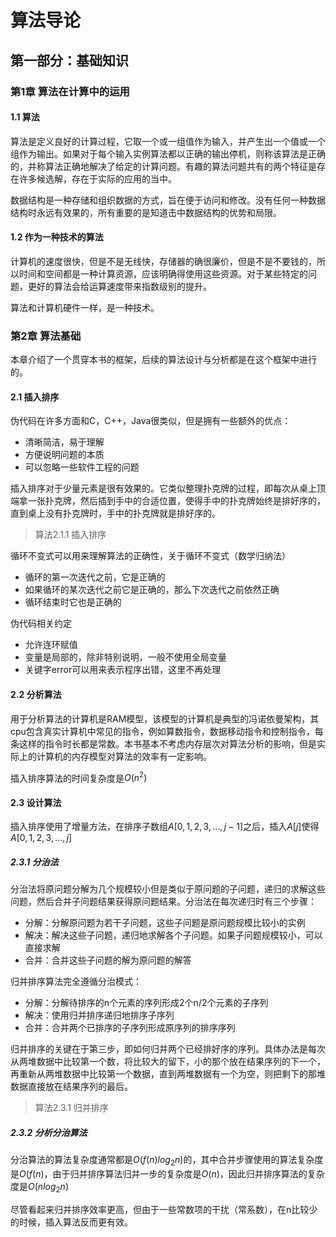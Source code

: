 # 算法导论

## 第一部分：基础知识

### 第1章 算法在计算中的运用

#### 1.1 算法

算法是定义良好的计算过程，它取一个或一组值作为输入，并产生出一个值或一个组作为输出。如果对于每个输入实例算法都以正确的输出停机，则称该算法是正确的，并称算法正确地解决了给定的计算问题。有趣的算法问题共有的两个特征是存在许多候选解，存在于实际的应用的当中。

数据结构是一种存储和组织数据的方式，旨在便于访问和修改。没有任何一种数据结构时永远有效果的，所有重要的是知道击中数据结构的优势和局限。

#### 1.2 作为一种技术的算法

计算机的速度很快，但是不是无线快，存储器的确很廉价，但是不是不要钱的，所以时间和空间都是一种计算资源，应该明确得使用这些资源。对于某些特定的问题，更好的算法会给运算速度带来指数级别的提升。

算法和计算机硬件一样，是一种技术。

### 第2章 算法基础

本章介绍了一个贯穿本书的框架，后续的算法设计与分析都是在这个框架中进行的。

#### 2.1 插入排序

伪代码在许多方面和C，C++，Java很类似，但是拥有一些额外的优点：

- 清晰简洁，易于理解
- 方便说明问题的本质
- 可以忽略一些软件工程的问题

插入排序对于少量元素是很有效果的。它类似整理扑克牌的过程，即每次从桌上顶端拿一张扑克牌，然后插到手中的合适位置，使得手中的扑克牌始终是排好序的，直到桌上没有扑克牌时，手中的扑克牌就是排好序的。

> 算法2.1.1 插入排序

循环不变式可以用来理解算法的正确性，关于循环不变式（数学归纳法）

- 循环的第一次迭代之前，它是正确的
- 如果循环的某次迭代之前它是正确的，那么下次迭代之前依然正确
- 循环结束时它也是正确的

伪代码相关约定

- 允许连环赋值
- 变量是局部的，除非特别说明，一般不使用全局变量
- 关键字error可以用来表示程序出错，这里不再处理

#### 2.2 分析算法

用于分析算法的计算机是RAM模型，该模型的计算机是典型的冯诺依曼架构，其cpu包含真实计算机中常见的指令，例如算数指令，数据移动指令和控制指令，每条这样的指令时长都是常数。本书基本不考虑内存层次对算法分析的影响，但是实际上的计算机的内存模型对算法的效率有一定影响。

插入排序算法的时间复杂度是$O(n^2)$

#### 2.3 设计算法

插入排序使用了增量方法，在排序子数组$A[0,1,2,3,\dots,j-1]$之后，插入$A[j]$使得$A[0,1,2,3,\dots,j]$

##### 2.3.1 分治法

分治法将原问题分解为几个规模较小但是类似于原问题的子问题，递归的求解这些问题，然后合并子问题结果获得原问题结果。分治法在每次递归时有三个步骤：

- 分解：分解原问题为若干子问题，这些子问题是原问题规模比较小的实例
- 解决：解决这些子问题，递归地求解各个子问题。如果子问题规模较小，可以直接求解
- 合并：合并这些子问题的解为原问题的解答

归并排序算法完全遵循分治模式：

- 分解：分解待排序的n个元素的序列形成2个n/2个元素的子序列
- 解决：使用归并排序递归地排序子序列
- 合并：合并两个已排序的子序列形成原序列的排序序列

归并排序的关键在于第三步，即如何归并两个已经排好序的序列。具体办法是每次从两堆数据中比较第一个数，将比较大的留下，小的那个放在结果序列的下一个，再重新从两堆数据中比较第一个数据，直到两堆数据有一个为空，则把剩下的那堆数据直接放在结果序列的最后。

> 算法2.3.1 归并排序

##### 2.3.2 分析分治算法

分治算法的算法复杂度通常都是$O(f(n)log_2n)$的，其中合并步骤使用的算法复杂度是$O(f(n)$，由于归并排序算法归并一步的复杂度是$O(n)$，因此归并排序算法的复杂度是$O(nlog_2n)$

尽管看起来归并排序效率更高，但由于一些常数项的干扰（常系数），在n比较少的时候，插入算法反而更有效。